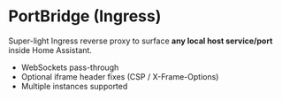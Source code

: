 # PortBridge (Ingress)

Super-light Ingress reverse proxy to surface **any local host service/port** inside Home Assistant.
- WebSockets pass-through
- Optional iframe header fixes (CSP / X-Frame-Options)
- Multiple instances supported
